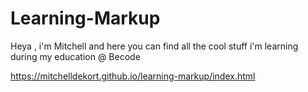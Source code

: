 # Learning-Markup

Heya , i'm Mitchell and here you can find all the cool stuff i'm learning during my education @ Becode

 https://mitchelldekort.github.io/learning-markup/index.html
